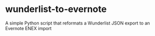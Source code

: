 # wunderlist-to-evernote
A simple Python script that reformats a Wunderlist JSON export to an Evernote ENEX import
